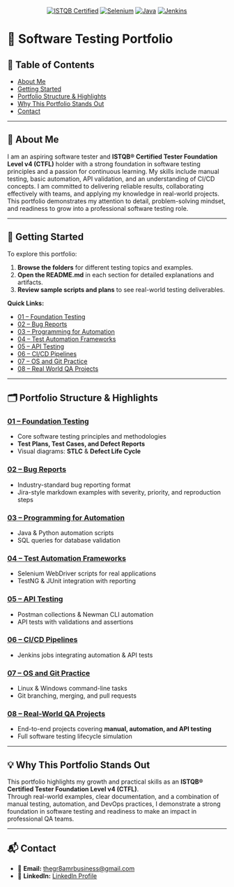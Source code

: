 <p align="center">
	<a href="https://www.istqb.org/"><img src="https://img.shields.io/badge/ISTQB-CTFL4-blue" alt="ISTQB Certified"></a>
	<a href="https://www.selenium.dev/"><img src="https://img.shields.io/badge/Selenium-WebDriver-green" alt="Selenium"></a>
	<a href="https://www.java.com/"><img src="https://img.shields.io/badge/Java-Programming-orange" alt="Java"></a>
	<a href="https://www.jenkins.io/"><img src="https://img.shields.io/badge/Jenkins-CI/CD-red" alt="Jenkins"></a>
</p>


# 🧪 Software Testing Portfolio



## 📑 Table of Contents
- [About Me](#-about-me)
- [Getting Started](#-getting-started)
- [Portfolio Structure & Highlights](#️-portfolio-structure--highlights)
- [Why This Portfolio Stands Out](#-why-this-portfolio-stands-out)
- [Contact](#-contact)
---

## 👤 About Me
I am an aspiring software tester and **ISTQB® Certified Tester Foundation Level v4 (CTFL)** holder with a strong foundation in software testing principles and a passion for continuous learning. My skills include manual testing, basic automation, API validation, and an understanding of CI/CD concepts. I am committed to delivering reliable results, collaborating effectively with teams, and applying my knowledge in real-world projects. This portfolio demonstrates my attention to detail, problem-solving mindset, and readiness to grow into a professional software testing role.

---

## 🚀 Getting Started
To explore this portfolio:
1. **Browse the folders** for different testing topics and examples.  
2. **Open the README.md** in each section for detailed explanations and artifacts.  
3. **Review sample scripts and plans** to see real-world testing deliverables.

**Quick Links:**
- [01 – Foundation Testing](./01-Foundation_Testing/README.md)
- [02 – Bug Reports](./02-Bug_Reports/README.md)
- [03 – Programming for Automation](./03-Programming_for_Automation/README.md)
- [04 – Test Automation Frameworks](./04-Test_Automation_Frameworks/README.md)
- [05 – API Testing](./05-API_Testing/README.md)
- [06 – CI/CD Pipelines](./06-CI_CD_Pipelines/README.md)
- [07 – OS and Git Practice](./07-OS_and_Git_Practice/README.md)
- [08 – Real World QA Projects](./08-Real_World_QA_Projects/README.md)

---

## 🗂️ Portfolio Structure & Highlights

### [01 – Foundation Testing](./01-Foundation_Testing/README.md)
- Core software testing principles and methodologies  
- **Test Plans, Test Cases, and Defect Reports**  
- Visual diagrams: **STLC** & **Defect Life Cycle**  

### [02 – Bug Reports](./02-Bug_Reports/README.md)
- Industry-standard bug reporting format  
- Jira-style markdown examples with severity, priority, and reproduction steps  

### [03 – Programming for Automation](./03-Programming_for_Automation/README.md)
- Java & Python automation scripts  
- SQL queries for database validation  

### [04 – Test Automation Frameworks](./04-Test_Automation_Frameworks/README.md)
- Selenium WebDriver scripts for real applications  
- TestNG & JUnit integration with reporting  

### [05 – API Testing](./05-API_Testing/README.md)
- Postman collections & Newman CLI automation  
- API tests with validations and assertions  

### [06 – CI/CD Pipelines](./06-CI_CD_Pipelines/README.md)
- Jenkins jobs integrating automation & API tests  

### [07 – OS and Git Practice](./07-OS_and_Git_Practice/README.md)
- Linux & Windows command-line tasks  
- Git branching, merging, and pull requests  

### [08 – Real-World QA Projects](./08-Real_World_QA_Projects/README.md)
- End-to-end projects covering **manual, automation, and API testing**  
- Full software testing lifecycle simulation  

---


## 💡 Why This Portfolio Stands Out  
This portfolio highlights my growth and practical skills as an **ISTQB® Certified Tester Foundation Level v4 (CTFL)**.  
Through real-world examples, clear documentation, and a combination of manual testing, automation, and DevOps practices, I demonstrate a strong foundation in software testing and readiness to make an impact in professional QA teams.


---

## 📬 Contact
- 📧 **Email:** [thegr8amrbusiness@gmail.com](mailto:thegr8amrbusiness@gmail.com)  
- 💼 **LinkedIn:** [LinkedIn Profile](https://www.linkedin.com/)  
